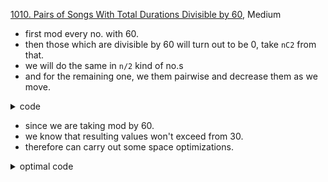 [1010. Pairs of Songs With Total Durations Divisible by 60](https://leetcode.com/problems/pairs-of-songs-with-total-durations-divisible-by-60/), Medium

- first mod every no. with 60.
- then those which are divisible by 60 will turn out to be 0, take `nC2` from that.
- we will do the same in `n/2` kind of no.s
- and for the remaining one, we them pairwise and decrease them as we move.

<details>
<summary> code </summary>

```cpp
int numPairsDivisibleBy60(vector<int>& time) {
    map<int, int> mp;

    for (const auto& i: time)
        mp[i % 60] ++;

    int ans = (mp[0] * (mp[0] - 1))/2;

    for (auto &[key, value]: mp) {
        auto it = mp.find(60 - key);
        if (it != mp.end()) {
            (it -> first == key) ?
                ans += ((value * (value - 1)) / 2) :
                ans += (it -> second * value);

            int mn = min(it -> second, value);
            value -= mn;
            it -> second -= mn;
        }
    }
    return ans;
}


```

</details>

- since we are taking mod by 60.
- we know that resulting values won't exceed from 30.
- therefore can carry out some space optimizations.

<details>
<summary> optimal code </summary>

```cpp
class Solution {
   vector<int> freq = vector(60, 0);
public:
    int numPairsDivisibleBy60(vector<int>& time) {
        for(int i=0; i<time.size(); i++) {
            freq[time[i]%60]++;
        }
        int count=0;
        for(int i=0; i<=30; i++) {
            if((i== 0 || i==30 )) {
                if(freq[i]>1)
                    count += freq[i] * (freq[i]-1) * 1/2;
                continue;
            }
            int rem = 60 - i;
            count+= freq[rem] * freq[i];

        }
        return count;
    }
};

```

</details>
